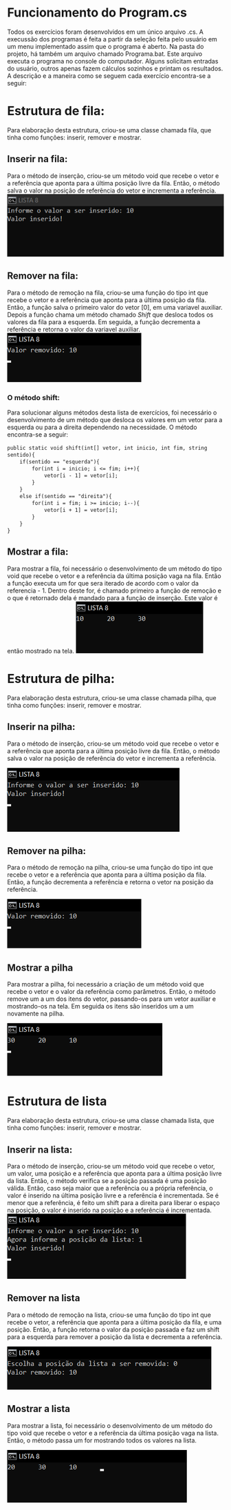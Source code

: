 # Funcionamento do Program.cs
Todos os exercícios foram desenvolvidos em um único arquivo .cs. A execussão dos programas é feita a partir da seleção feita pelo usuário em um menu implementado assim que o programa é aberto. Na pasta do projeto, há também um arquivo chamado Programa.bat. Este arquivo executa o programa no console do computador. Alguns solicitam entradas do usuário, outros apenas fazem cálculos sozinhos e printam os resultados. A descrição e a maneira como se seguem cada exercício encontra-se a seguir:

# Estrutura de fila:
Para elaboração desta estrutura, criou-se uma classe chamada fila, que tinha como funções: inserir, remover e mostrar.

## Inserir na fila:
Para o método de inserção, criou-se um método void que recebe o vetor e a referência que aponta para a última posição livre da fila. Então, o método salva o valor na posição de referência do vetor e incrementa a referência.
<img src=".\imagens\lista8ex1I.png">

## Remover na fila:
Para o método de remoção na fila, criou-se uma função do tipo int que recebe o vetor e a referência que aponta para a última posição da fila. Então, a função salva o primeiro valor do vetor [0], em uma variavel auxiliar. Depois a função chama um método chamado <i>Shift</i> que desloca todos os valores da fila para a esquerda. Em seguida, a função decrementa a referência e retorna o valor da variavel auxiliar.
<img src=".\imagens\lista8ex1R.png">

### O método shift:
Para solucionar alguns métodos desta lista de exercícios, foi necessário o desenvolvimento de um método que desloca os valores em um vetor para a esquerda ou para a direita dependendo na necessidade. O método encontra-se a seguir:
```
public static void shift(int[] vetor, int inicio, int fim, string sentido){
    if(sentido == "esquerda"){
        for(int i = inicio; i <= fim; i++){
            vetor[i - 1] = vetor[i];
        }
    }
    else if(sentido == "direita"){
        for(int i = fim; i >= inicio; i--){
            vetor[i + 1] = vetor[i];
        }
    }
}
```
## Mostrar a fila:
Para mostrar a fila, foi necessário o desenvolvimento de um método do tipo void que recebe o vetor e a referência da última posição vaga na fila. Então a função executa um for que sera iterado de acordo com o valor da referencia - 1. Dentro deste for, é chamado primeiro a função de remoção e o que é retornado dela é mandado para a função de inserção. Este valor é então mostrado na tela.
<img src=".\imagens\lista8ex1M.png">

# Estrutura de pilha:
Para elaboração desta estrutura, criou-se uma classe chamada pilha, que tinha como funções: inserir, remover e mostrar.

## Inserir na pilha:
Para o método de inserção, criou-se um método void que recebe o vetor e a referência que aponta para a última posição livre da fila. Então, o método salva o valor na posição de referência do vetor e incrementa a referência.

<img src=".\imagens\lista8ex2I.png">

## Remover na pilha:
Para o método de remoção na pilha, criou-se uma função do tipo int que recebe o vetor e a referência que aponta para a última posição da fila. Então, a função decrementa a referência e retorna o vetor na posição da referência.

<img src=".\imagens\lista8ex1R.png">

## Mostrar a pilha
Para mostrar a pilha, foi necessário a criação de um método void que recebe o vetor e o valor da referência como parâmetros. Então, o método remove um a um dos itens do vetor, passando-os para um vetor auxiliar e mostrando-os na tela. Em seguida os itens são inseridos um a um novamente na pilha.

<img src=".\imagens\lista8ex2M.png">

# Estrutura de lista
Para elaboração desta estrutura, criou-se uma classe chamada lista, que tinha como funções: inserir, remover e mostrar.

## Inserir na lista:
Para o método de inserção, criou-se um método void que recebe o vetor, um valor, uma posição e a referência que aponta para a última posição livre da lista. Então, o método verifica se a posição passada é uma posição válida. Então, caso seja maior que a referência ou a própria referência, o valor é inserido na última posição livre e a referência é incrementada. Se é menor que a referência, é feito um shift para a direita para liberar o espaço na posição, o valor é inserido na posição e a referência é incrementada.
<img src=".\imagens\lista8ex3I.png">

## Remover na lista
Para o método de remoção na lista, criou-se uma função do tipo int que recebe o vetor, a referência que aponta para a última posição da fila, e uma posição. Então, a função retorna o valor da posição passada e faz um shift para a esquerda para remover a posição da lista e decrementa a referência.

<img src=".\imagens\lista8ex3R.png">

## Mostrar a lista
Para mostrar a lista, foi necessário o desenvolvimento de um método do tipo void que recebe o vetor e a referência da última posição vaga na lista. Então, o método passa um for mostrando todos os valores na lista.

<img src=".\imagens\lista8ex3M.png">

